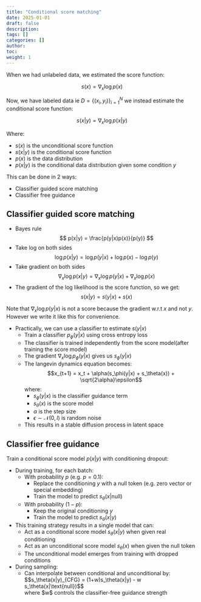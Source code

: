```yaml
---
title: "Conditional score matching"
date: 2025-01-01
draft: false
description:
tags: []
categories: []
author:
toc:
weight: 1
---
```


When we had unlabeled data, we estimated the score function:

$$s(x) = \nabla_x \log p(x)$$

Now, we have labeled data ie $D = \{(x_i, y_i)\}_{i=1}^N$ we instead estimate the conditional score function:

$$s(x|y) = \nabla_x \log p(x|y)$$

Where:
- $s(x)$ is the unconditional score function
- $s(x|y)$ is the conditional score function
- $p(x)$ is the data distribution
- $p(x|y)$ is the conditional data distribution given some condition $y$

This can be done in 2 ways:
- Classifier guided score matching
- Classifier free guidance

## Classifier guided score matching
   - Bayes rule
  $$ p(x|y) = \frac{p(y|x)p(x)}{p(y)} $$
   - Take log on both sides
   $$ \log p(x|y) = \log p(y|x) + \log p(x) - \log p(y) $$
   - Take gradient on both sides
   $$ \nabla_x \log p(x|y) = \nabla_x \log p(y|x) + \nabla_x \log p(x) $$
   - The gradient of the log likelihood is the score function, so we get:
   $$ s(x|y) = s(y|x) + s(x) $$

   Note that $\nabla_x \log p(y|x)$ is not a score because the gradient w.r.t $x$ and not $y$. However we write it like this for convenience.

   - Practically, we can use a classifier to estimate $s(y|x)$
     - Train a classifier $p_\phi(y|x)$ using cross entropy loss
     - The classifier is trained independently from the score model(after training the score model)
     - The gradient $\nabla_x \log p_\phi(y|x)$ gives us $s_\phi(y|x)$
     - The langevin dynamics equation becomes:
       $$x_{t+1} = x_t + \alpha(s_\phi(y|x) + s_\theta(x)) + \sqrt{2\alpha}\epsilon$$
       where:
       - $s_\phi(y|x)$ is the classifier guidance term
       - $s_\theta(x)$ is the score model
       - $\alpha$ is the step size
       - $\epsilon \sim \mathcal{N}(0,I)$ is random noise
     - This results in a stable diffusion process in latent space

## Classifier free guidance

Train a conditional score model $p(x|y)$ with conditioning dropout:
  - During training, for each batch:
    - With probability $p$ (e.g. $p=0.1$):
      - Replace the conditioning $y$ with a null token (e.g. zero vector or special embedding)
      - Train the model to predict $s_\theta(x|\text{null})$
    - With probability $(1-p)$:
      - Keep the original conditioning $y$
      - Train the model to predict $s_\theta(x|y)$
  - This training strategy results in a single model that can:
    - Act as a conditional score model $s_\theta(x|y)$ when given real conditioning
    - Act as an unconditional score model $s_\theta(x)$ when given the null token
    - The unconditional model emerges from training with dropped conditions
  - During sampling:
    - Can interpolate between conditional and unconditional by:
      <div class="math-katex">$$s_\theta(x|y)_{CFG} = (1+w)s_\theta(x|y) - w s_\theta(x|\text{null})$$</div>
      where $w$ controls the classifier-free guidance strength